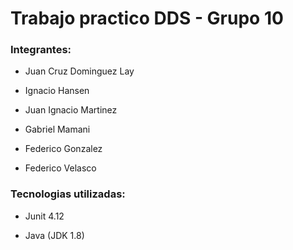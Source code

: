 #  Trabajo practico DDS - Grupo 10

### Integrantes: 

- Juan Cruz Dominguez Lay

- Ignacio Hansen

- Juan Ignacio Martinez

- Gabriel Mamani

- Federico Gonzalez

- Federico Velasco

### Tecnologias utilizadas:

- Junit 4.12

- Java (JDK 1.8)

